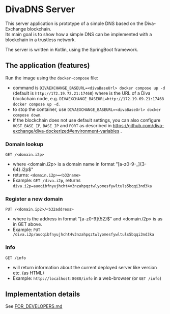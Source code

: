 # DivaDNS Server 

This server application is  prototype of a simple DNS based on the Diva-Exchange blockchain.  
Its main goal is to show how a simple DNS can be implemented with a blockchain in a trustless network.

The server is written in Kotlin, using the SpringBoot framework.


## The application (features)

Run the image using the `docker-compose` file:

- command is `DIVAEXCHANGE_BASEURL=<divaBaseUrl> docker compose up -d`  (default is `http://172.19.72.21:17468`)
  where <divaBaseUrl> is the URL of a Diva blockchain node, e.g. `DIVAEXCHANGE_BASEURL=http://172.19.69.21:17468 docker compose up -d`.
- to stop the container, use `DIVAEXCHANGE_BASEURL=<divaBaseUrl> docker compose down`.
- If the blockchain does not use default settings, you can also configure `HOST_BASE_IP`, `BASE_IP` and `PORT` 
  as described in https://github.com/diva-exchange/diva-dockerized#environment-variables .


### Domain lookup

`GET /<domain.i2p>`

- where <domain.i2p> is a domain name in format \"[a-z0-9-_]{3-64}\.i2p$\"
- returns: `<domain.i2p>=<b32name>`
- Example: `GET /diva.i2p`, returns `diva.i2p=auoqibfnyujhcht4v3nzahpqztwlyomesfywltuls5bqqi3nd3ka`


### Register a new domain

`PUT /<domain.ip2>/<b32address>`

- where <b32address> is the address in format \"[a-z0-9]{52}$\" and <domain.i2p> is as in GET above.
- Example: `PUT /diva.i2p/auoqibfnyujhcht4v3nzahpqztwlyomesfywltuls5bqqi3nd3ka`


### Info

`GET /info`

- will return information about the current deployed server like version etc. (as HTML)
- Example: `http://localhost:8080/info` in a web-browser (or `GET /info`)


## Implementation details

See [FOR_DEVELOPERS.md](FOR_DEVELOPERS.md)
